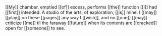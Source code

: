 [[My]] chamber, emptied [[of]] excess, performs [[the]] function [[I]] had [[first]] intended. A studio of the arts, of exploration, [[is]] mine. I [[may]] [[play]] on these [[pages]] any way I [[wish]], and no [[one]] [[may]] criticize [[me]] til the faraway [[future]] when its contents are [[cracked]] open for [[someone]] to see.